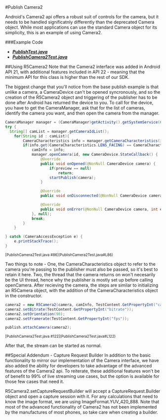 #Publish Camera2

Android's Camera2 api offers a robust suit of controls for the camera, but it needs to be handled significatnly differently than the deprecated Camera object. While most applications can use the standard Camera object for its simplicity, this is an example of using Camera2.

###Example Code
- ***[PublishTest.java](../PublishTest/PublishTest.java)***
- ***[PublishCamera2Test.java](Publish2Test.java)***

##Using R5Camera2
Note that the Camera2 interface was added in Android API 21, with additional features included in API 22 - meaning that the minimum API for this class is higher than the rest of our SDK.

The biggest change that you'll notice from the base publish example is that unlike a camera, a CameraDevice can't be opened syncronously, and so the creation of the R5Camera2 object and triggering of the publisher has to be done after Android has returned the device to you.
To call for the device, you have to get the CameraManager, ask that for the list of cameras, identify the camera you want, and then open the camera from the manager.

```Java
CameraManager manager = (CameraManager)getActivity().getSystemService(Context.CAMERA_SERVICE);
try {
  String[] camList = manager.getCameraIdList();
    for(String id : camList){
        CameraCharacteristics info = manager.getCameraCharacteristics(id);
        if(info.get(CameraCharacteristics.LENS_FACING) == CameraCharacteristics.LENS_FACING_FRONT){
            camInfo = info;
            manager.openCamera(id, new CameraDevice.StateCallback() {
                @Override
                public void onOpened(@NonNull CameraDevice camera) {
                    if(preview == null)
                        return;
                    startPublish(camera);
                }

                @Override
                public void onDisconnected(@NonNull CameraDevice camera) {}

                @Override
                public void onError(@NonNull CameraDevice camera, int error) {}
            }, null);
            break;
        }
    }

} catch (CameraAccessException e) {
    e.printStackTrace();
}
```
<sub>
[PublishCamera2Test.java #86](PublishCamera2Test.java#L86)
</sub>

Two things to note -
One, the CameraCharacteristics object to refer to the camera you're passing to the publisher must also be passed, so it's best to retain it here.
Two, the thread that the camera returns on won't necesarily be the UI thread, hence why the publisher is mostly set up before calling openCamera.
After recieving the camera, the steps are similar to initializing an R5Camera object, with the addition of the CameraCharacteristics object in the constructor.

```Java
camera2 = new R5Camera2(camera, camInfo, TestContent.GetPropertyInt("camera_width"), TestContent.GetPropertyInt("camera_height"));
camera2.setBitrate(TestContent.GetPropertyInt("bitrate"));
camera2.setOrientation(90);
camera2.setFramerate(TestContent.GetPropertyInt("fps"));

publish.attachCamera(camera2);
```
<sub>
[PublishCamera2Test.java #122](PublishCamera2Test.java#L122)
</sub>

After that, the stream can be started as normal.

##Special Addendum - Capture Request Builder
In addition to the basic functionality to mirror our implementation of the Camera interface, we have also added the ability for developers to take advantage of the advanced features of the Camera2 api. To reiterate, these additional features won't be of benefit to 99% of live streaming use cases, but the option is available for those few cases that need it.

R5Camera2.setCaptureRequestBuilder will accept a CaptureRequest.Builder object and open a capture session with it. For any calculations that need to know the image format, we are using ImageFormat.YUV_420_888. Note that most of the advanced functionality of Camera2 has not been implemented by the manufactures of most phones, so take care when creating a builder.
